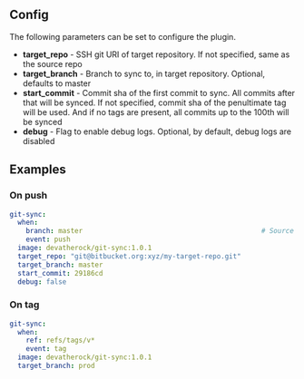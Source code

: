 ## Config
The following parameters can be set to configure the plugin.
* **target_repo** - SSH git URI of target repository. If not specified, same as the source repo
* **target_branch** - Branch to sync to, in target repository. Optional, defaults to master
* **start_commit** - Commit sha of the first commit to sync. All commits after that will be synced. If not specified, 
commit sha of the penultimate tag will be used. And if no tags are present, all commits up to the 100th will be synced
* **debug** - Flag to enable debug logs. Optional, by default, debug logs are disabled

## Examples
### On push

```yaml
git-sync:
  when:
    branch: master                                            # Source branch
    event: push
  image: devatherock/git-sync:1.0.1
  target_repo: "git@bitbucket.org:xyz/my-target-repo.git"
  target_branch: master
  start_commit: 29186cd
  debug: false
```

### On tag

```yaml
git-sync:
  when:
    ref: refs/tags/v*
    event: tag
  image: devatherock/git-sync:1.0.1
  target_branch: prod
```